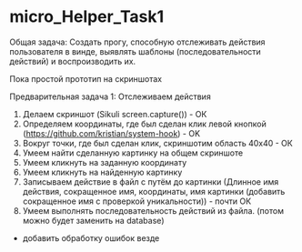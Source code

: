 # micro_Helper_Task1

Общая задача: Создать прогу, способную отслеживать действия пользователя в винде, выявлять шаблоны (последовательности действий) и воспроизводить их.

Пока простой прототип на скриншотах

Предварительная задача 1: Отслеживаем действия

1. Делаем скриншот (Sikuli screen.capture()) - ОК
2. Определяем координаты, где был сделан клик левой кнопкой (https://github.com/kristian/system-hook) - OK
3. Вокруг точки, где был сделан клик, скриншотим область 40х40 - ОК
4. Умеем найти сделанную картинку на общем скриншоте
5. Умеем кликнуть на заданную координату
6. Умеем кликнуть на найденную картинку
7. Записываем действие в файл с путём до картинки (Длинное имя действия, сокращенное имя, координаты, имя картинки (добавить сокращенное имя с проверкой уникальности)) - почти ОК
8. Умеем выполнять последовательность действий из файла. (потом можно будет заменить на database)

+ добавить обработку ошибок везде
